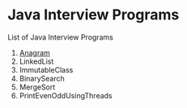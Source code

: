 # Java Interview Programs
List of Java Interview Programs

1. [Anagram](https://github.com/rangareddy/JavaInterviewPrograms/blob/master/Anagram.md)
2. LinkedList
3. ImmutableClass
4. BinarySearch
5. MergeSort
6. PrintEvenOddUsingThreads
